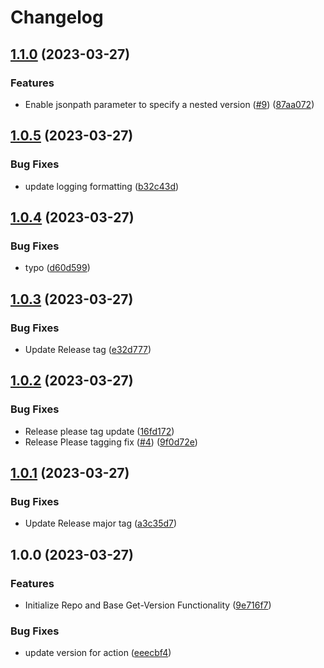 # Changelog

## [1.1.0](https://github.com/EHitchcockIAG/get-version/compare/v1.0.5...v1.1.0) (2023-03-27)


### Features

* Enable jsonpath parameter to specify a nested version ([#9](https://github.com/EHitchcockIAG/get-version/issues/9)) ([87aa072](https://github.com/EHitchcockIAG/get-version/commit/87aa072be2e2530036efad1b928fe9ea5a32830b))

## [1.0.5](https://github.com/EHitchcockIAG/get-version/compare/v1.0.4...v1.0.5) (2023-03-27)


### Bug Fixes

* update logging formatting ([b32c43d](https://github.com/EHitchcockIAG/get-version/commit/b32c43dcbd2653a813f5cbed7a7e0592a3afe241))

## [1.0.4](https://github.com/EHitchcockIAG/get-version/compare/v1.0.3...v1.0.4) (2023-03-27)


### Bug Fixes

* typo ([d60d599](https://github.com/EHitchcockIAG/get-version/commit/d60d5992e2c8ea1da47449a6a560e10a62bb615f))

## [1.0.3](https://github.com/EHitchcockIAG/get-version/compare/v1.0.2...v1.0.3) (2023-03-27)


### Bug Fixes

* Update Release tag ([e32d777](https://github.com/EHitchcockIAG/get-version/commit/e32d77781010d9542062d12cae7476b5bf582aee))

## [1.0.2](https://github.com/EHitchcockIAG/get-version/compare/v1.0.1...v1.0.2) (2023-03-27)


### Bug Fixes

* Release please tag update ([16fd172](https://github.com/EHitchcockIAG/get-version/commit/16fd172e314eac6a3cf4bc236c11b6776e18a594))
* Release Please tagging fix ([#4](https://github.com/EHitchcockIAG/get-version/issues/4)) ([9f0d72e](https://github.com/EHitchcockIAG/get-version/commit/9f0d72ef26969a011e16e78219b1287fa10a018e))

## [1.0.1](https://github.com/EHitchcockIAG/get-version/compare/v1.0.0...v1.0.1) (2023-03-27)


### Bug Fixes

* Update Release major tag ([a3c35d7](https://github.com/EHitchcockIAG/get-version/commit/a3c35d7340c30af2233384c41de6eec13eabf94e))

## 1.0.0 (2023-03-27)


### Features

* Initialize Repo and Base Get-Version Functionality ([9e716f7](https://github.com/EHitchcockIAG/get-version/commit/9e716f74d5b2f827b20987c3a58bf844f5b14ac4))


### Bug Fixes

* update version for action ([eeecbf4](https://github.com/EHitchcockIAG/get-version/commit/eeecbf411cb08eb10fded4e379a80609bd01b95c))

